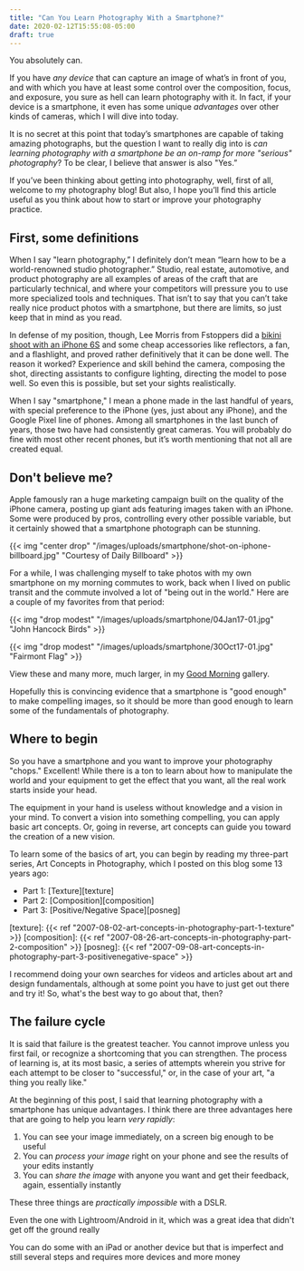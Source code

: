 ```yaml
---
title: "Can You Learn Photography With a Smartphone?"
date: 2020-02-12T15:55:08-05:00
draft: true
---
```


You absolutely can.

If you have *any device* that can capture an image of what’s in front of you,
and with which you have at least some control over the composition, focus, and
exposure, you sure as hell can learn photography with it. In fact, if your
device is a smartphone, it even has some unique *advantages* over other kinds of
cameras, which I will dive into today.

It is no secret at this point that today’s smartphones are capable of taking
amazing photographs, but the question I want to really dig into is *can learning
photography with a smartphone be an on-ramp for more "serious" photography*? To
be clear, I believe that answer is also "Yes.”

<!--more-->

If you’ve been thinking about getting into photography, well, first of all,
welcome to my photography blog! But also, I hope you’ll find this article useful
as you think about how to start or improve your photography practice.

## First, some definitions

When I say "learn photography,” I definitely don’t mean “learn how to be a
world-renowned studio photographer.” Studio, real estate, automotive, and
product photography are all examples of areas of the craft that are particularly
technical, and where your competitors will pressure you to use more specialized
tools and techniques. That isn’t to say that you can’t take really nice product
photos with a smartphone, but there are limits, so just keep that in mind as you
read.

In defense of my position, though, Lee Morris from Fstoppers did a [bikini shoot
with an iPhone 6S](https://www.youtube.com/watch?v=nT6eaBm82bQ) and some cheap
accessories like reflectors, a fan, and a flashlight, and proved rather
definitively that it can be done well. The reason it worked? Experience and
skill behind the camera, composing the shot, directing assistants to configure
lighting, directing the model to pose well. So even this is possible, but set
your sights realistically.

When I say "smartphone," I mean a phone made in the last handful of years, with
special preference to the iPhone (yes, just about any iPhone), and the Google
Pixel line of phones. Among all smartphones in the last bunch of years, those
two have had consistently great cameras. You will probably do fine with most
other recent phones, but it’s worth mentioning that not all are created equal.

## Don't believe me?

Apple famously ran a huge marketing campaign built on the quality of the iPhone
camera, posting up giant ads featuring images taken with an iPhone. Some were
produced by pros, controlling every other possible variable, but it certainly
showed that a smartphone photograph can be stunning.

{{< img "center drop" "/images/uploads/smartphone/shot-on-iphone-billboard.jpg" "Courtesy of Daily Billboard" >}}

For a while, I was challenging myself to take photos with my own smartphone on
my morning commutes to work, back when I lived on public transit and the commute
involved a lot of "being out in the world." Here are a couple of my favorites
from that period:

{{< img "drop modest" "/images/uploads/smartphone/04Jan17-01.jpg" "John Hancock Birds" >}}

{{< img "drop modest" "/images/uploads/smartphone/30Oct17-01.jpg" "Fairmont Flag" >}}

View these and many more, much larger, in my [Good
Morning](https://gallery.aaronbieber.com/Galleries/Good-Morning/) gallery.

Hopefully this is convincing evidence that a smartphone is "good enough" to make
compelling images, so it should be more than good enough to learn some of the
fundamentals of photography.

## Where to begin

So you have a smartphone and you want to improve your photography "chops."
Excellent! While there is a ton to learn about how to manipulate the world and
your equipment to get the effect that you want, all the real work starts inside
your head. 

The equipment in your hand is useless without knowledge and a vision in your
mind. To convert a vision into something compelling, you can apply basic art
concepts. Or, going in reverse, art concepts can guide you toward the creation
of a new vision.

To learn some of the basics of art, you can begin by reading my three-part
series, Art Concepts in Photography, which I posted on this blog some 13 years
ago:

* Part 1: [Texture][texture]
* Part 2: [Composition][composition]
* Part 3: [Positive/Negative Space][posneg]

[texture]: {{< ref "2007-08-02-art-concepts-in-photography-part-1-texture" >}}
[composition]: {{< ref "2007-08-26-art-concepts-in-photography-part-2-composition" >}}
[posneg]: {{< ref "2007-09-08-art-concepts-in-photography-part-3-positivenegative-space" >}}

I recommend doing your own searches for videos and articles about art and design
fundamentals, although at some point you have to just get out there and try it!
So, what's the best way to go about that, then?

## The failure cycle

It is said that failure is the greatest teacher. You cannot improve unless you
first fail, or recognize a shortcoming that you can strengthen. The process of
learning is, at its most basic, a series of attempts wherein you strive for each
attempt to be closer to "successful," or, in the case of your art, "a thing you
really like."

At the beginning of this post, I said that learning photography with a
smartphone has unique advantages. I think there are three advantages here that are
going to help you learn *very rapidly*:

1. You can see your image immediately, on a screen big enough to be useful
2. You can *process your image* right on your phone and see the results of your
   edits instantly
3. You can *share the image* with anyone you want and get their feedback, again,
   essentially instantly
   
These three things are *practically impossible* with a DSLR.

Even the one with Lightroom/Android in it, which was a great idea that didn't
get off the ground really

You can do some with an iPad or another device but that is imperfect and still
several steps and requires more devices and more money

